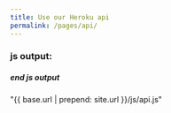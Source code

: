 ```yaml
---
title: Use our Heroku api
permalink: /pages/api/
---
```


<script src="{{ base.url | prepend: site.url }}/js/api.js" >
</script>

### js output:

<div id="javascriptOutput"></div>

##### end js output

"{{ base.url | prepend: site.url }}/js/api.js" 